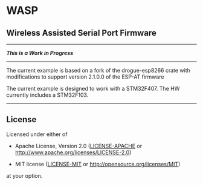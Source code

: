 # WASP 
## Wireless Assisted Serial Port Firmware

---
***This is a Work in Progress***

---

The current example is based on a fork of the drogue-esp8266 crate with modifications to support version 2.1.0.0 of the ESP-AT firmware

The current example is designed to work with a STM32F407. The HW currently includes a STM32F103.

---
## License

Licensed under either of

- Apache License, Version 2.0 ([LICENSE-APACHE](LICENSE-APACHE) or
  http://www.apache.org/licenses/LICENSE-2.0)

- MIT license ([LICENSE-MIT](LICENSE-MIT) or http://opensource.org/licenses/MIT)

at your option.
